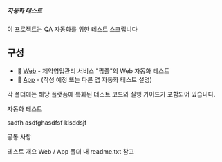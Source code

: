 
##### 자동화 테스트

이 프로젝트는 QA 자동화를 위한 테스트 스크립니다

## 구성

- 📂 [Web](./Web/readme.txt) - 제약영업관리 서비스 "팜플"의 Web 자동화 테스트  
- 📂 [App](./App/) - (작성 예정 또는 다른 앱 자동화 테스트 설명)  

각 폴더에는 해당 플랫폼에 특화된 테스트 코드와 실행 가이드가 포함되어 있습니다.

자동화 테스트 



sadfh asdfghasdfsf klsddsjf

공통 사항 


테스트 개요 
Web / App 폴더 내 readme.txt 참고 
